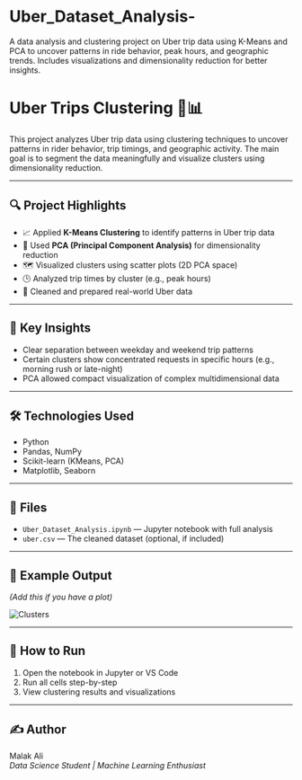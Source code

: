 # Uber_Dataset_Analysis-
A data analysis and clustering project on Uber trip data using K-Means and PCA to uncover patterns in ride behavior, peak hours, and geographic trends. Includes visualizations and dimensionality reduction for better insights.

# Uber Trips Clustering 🚕📊

This project analyzes Uber trip data using clustering techniques to uncover patterns in rider behavior, trip timings, and geographic activity. The main goal is to segment the data meaningfully and visualize clusters using dimensionality reduction.

---

## 🔍 Project Highlights

- 📈 Applied **K-Means Clustering** to identify patterns in Uber trip data
- 🧠 Used **PCA (Principal Component Analysis)** for dimensionality reduction
- 🗺️ Visualized clusters using scatter plots (2D PCA space)
- 🕒 Analyzed trip times by cluster (e.g., peak hours)
- 🧹 Cleaned and prepared real-world Uber data

---

## 🧪 Key Insights

- Clear separation between weekday and weekend trip patterns
- Certain clusters show concentrated requests in specific hours (e.g., morning rush or late-night)
- PCA allowed compact visualization of complex multidimensional data

---

## 🛠️ Technologies Used

- Python
- Pandas, NumPy
- Scikit-learn (KMeans, PCA)
- Matplotlib, Seaborn

---

## 📁 Files

- `Uber_Dataset_Analysis.ipynb` — Jupyter notebook with full analysis
- `uber.csv` — The cleaned dataset (optional, if included)

---

## 📸 Example Output

*(Add this if you have a plot)*

![Clusters](images/uber_clusters.png)

---

## 🚀 How to Run

1. Open the notebook in Jupyter or VS Code
2. Run all cells step-by-step
3. View clustering results and visualizations

---

## ✍️ Author

Malak Ali  
_Data Science Student | Machine Learning Enthusiast_

